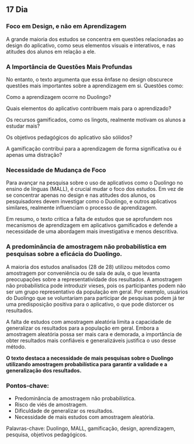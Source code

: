 ## 17 Dia

### **Foco em Design, e não em Aprendizagem**

A grande maioria dos estudos se concentra em questões relacionadas ao design do aplicativo, como seus elementos visuais e interativos, e nas atitudes dos alunos em relação a ele.

### **A Importância de Questões Mais Profundas**

No entanto, o texto argumenta que essa ênfase no design obscurece questões mais importantes sobre a aprendizagem em si. Questões como:

Como a aprendizagem ocorre no Duolingo?

Quais elementos do aplicativo contribuem mais para o aprendizado?

Os recursos gamificados, como os lingots, realmente motivam os alunos a estudar mais?

Os objetivos pedagógicos do aplicativo são sólidos?

A gamificação contribui para a aprendizagem de forma significativa ou é apenas uma distração?


### **Necessidade de Mudança de Foco**

Para avançar na pesquisa sobre o uso de aplicativos como o Duolingo no ensino de línguas (MALL), é crucial mudar o foco dos estudos. Em vez de se concentrar apenas no design e nas atitudes dos alunos, os pesquisadores devem investigar como o Duolingo, e outros aplicativos similares, realmente influenciam o processo de aprendizagem.

Em resumo, o texto critica a falta de estudos que se aprofundem nos mecanismos de aprendizagem em aplicativos gamificados e defende a necessidade de uma abordagem mais investigativa e menos descritiva.


### **A predominância de amostragem não probabilística em pesquisas sobre a eficácia do Duolingo.**

A maioria dos estudos analisados (28 de 28) utilizou métodos como amostragem por conveniência ou de sala de aula, o que levanta preocupações sobre a representatividade dos resultados. A amostragem não probabilística pode introduzir vieses, pois os participantes podem não ser um grupo representativo da população em geral. Por exemplo, usuários do Duolingo que se voluntariam para participar de pesquisas podem já ter uma predisposição positiva para o aplicativo, o que pode distorcer os resultados.

A falta de estudos com amostragem aleatória limita a capacidade de generalizar os resultados para a população em geral. Embora a amostragem aleatória possa ser mais cara e demorada, a importância de obter resultados mais confiáveis e generalizáveis justifica o uso desse método.

**O texto destaca a necessidade de mais pesquisas sobre o Duolingo utilizando amostragem probabilística para garantir a validade e a generalização dos resultados.**

### **Pontos-chave:**

* Predominância de amostragem não probabilística.
* Risco de viés de amostragem.
* Dificuldade de generalizar os resultados.
* Necessidade de mais estudos com amostragem aleatória.

Palavras-chave: Duolingo, MALL, gamificação, design, aprendizagem, pesquisa, objetivos pedagógicos.
